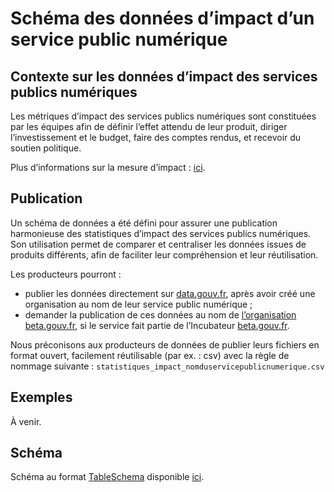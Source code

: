 <MenuSchema />

# Schéma des données d’impact d’un service public numérique

## Contexte sur les données d’impact des services publics numériques

Les métriques d’impact des services publics numériques sont constituées par les équipes afin de définir l’effet attendu de leur produit, diriger l’investissement et le budget, faire des comptes rendus, et recevoir du soutien politique.

Plus d’informations sur la mesure d’impact : [ici](https://doc.incubateur.net/communaute/gerer-sa-startup-detat-ou-de-territoires-au-quotidien/je-gere-mon-produit-et-son-impact/definir-et-mesurer-limpact).

## Publication

Un schéma de données a été défini pour assurer une publication harmonieuse des statistiques d’impact des services publics numériques. Son utilisation permet de comparer et centraliser les données issues de produits différents, afin de faciliter leur compréhension et leur réutilisation.

Les producteurs pourront :

- publier les données directement sur [data.gouv.fr](https://data.gouv.fr), après avoir créé une organisation au nom de leur service public numérique ;
- demander la publication de ces données au nom de [l’organisation beta.gouv.fr](https://www.data.gouv.fr/fr/organizations/beta-gouv-fr/), si le service fait partie de l’Incubateur [beta.gouv.fr](https://beta.gouv.fr).

Nous préconisons aux producteurs de données de publier leurs fichiers en format ouvert, facilement réutilisable (par ex. : csv) avec la règle de nommage suivante : `statistiques_impact_nomduservicepublicnumerique.csv`

## Exemples

À venir.

## Schéma

Schéma au format [TableSchema](https://specs.frictionlessdata.io/table-schema/) disponible [ici](https://github.com/etalab/schema-impact-service-numerique-public/blob/master/schema.json).
